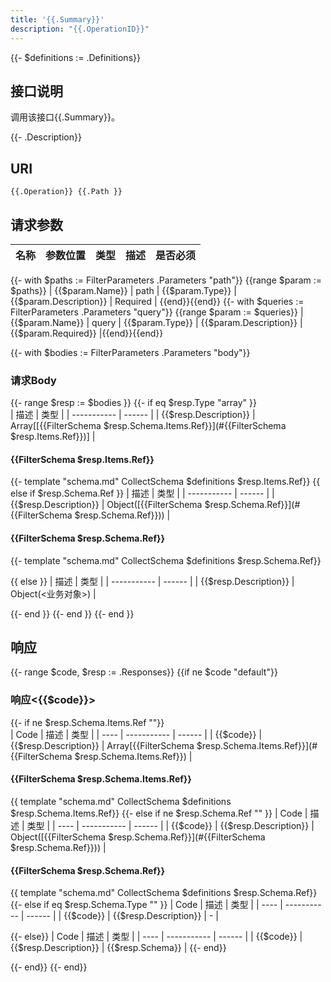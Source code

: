 ```yaml
---
title: '{{.Summary}}'
description: "{{.OperationID}}"
---
```

{{- $definitions := .Definitions}}
## 接口说明
调用该接口{{.Summary}}。

{{- .Description}}

## URI

```
{{.Operation}} {{.Path }}
```

## 请求参数

| 名称 | 参数位置 | 类型 | 描述 |  是否必须 |
| ---- | ---------- | ----------- | ----------- | ----------- | 
{{- with $paths := FilterParameters .Parameters "path"}}    {{range $param := $paths}}
| {{$param.Name}} | path | {{$param.Type}} | {{$param.Description}} |  Required | {{end}}{{end}}
{{- with $queries := FilterParameters .Parameters "query"}} {{range $param := $queries}}
| {{$param.Name}} | query | {{$param.Type}} | {{$param.Description}} |  {{$param.Required}} |{{end}}{{end}}

{{- with $bodies := FilterParameters .Parameters "body"}}

### 请求Body

{{- range $resp := $bodies }}
{{- if eq $resp.Type  "array" }}   
| 描述 | 类型 |
| ----------- | ------ |
| {{$resp.Description}} | Array[[{{FilterSchema $resp.Schema.Items.Ref}}](#{{FilterSchema $resp.Items.Ref}})] |

#### {{FilterSchema $resp.Items.Ref}}

{{- template "schema.md" CollectSchema $definitions  $resp.Items.Ref}}
{{ else if $resp.Schema.Ref }}
| 描述 | 类型 |
| ----------- | ------ |
| {{$resp.Description}} | Object([{{FilterSchema $resp.Schema.Ref}}](#{{FilterSchema $resp.Schema.Ref}})) |

#### {{FilterSchema $resp.Schema.Ref}}

{{- template "schema.md" CollectSchema $definitions  $resp.Schema.Ref}}

{{ else }} 
| 描述 | 类型 |
| ----------- | ------ |
| {{$resp.Description}} | Object(<业务对象>) |

{{- end }}
{{- end }}
{{- end }}

## 响应

{{- range $code, $resp := .Responses}}
{{if ne $code "default"}}

### 响应<{{$code}}>

{{- if ne $resp.Schema.Items.Ref  ""}}   
| Code | 描述 | 类型 |
| ---- | ----------- | ------ |
| {{$code}} | {{$resp.Description}} | Array[{{FilterSchema $resp.Schema.Items.Ref}}](#{{FilterSchema $resp.Schema.Items.Ref}}) |

#### {{FilterSchema $resp.Schema.Items.Ref}}

{{ template "schema.md" CollectSchema $definitions  $resp.Schema.Items.Ref}}
{{- else if ne $resp.Schema.Ref  "" }}
| Code | 描述 | 类型 |
| ---- | ----------- | ------ | 
| {{$code}} | {{$resp.Description}} | Object([{{FilterSchema $resp.Schema.Ref}}](#{{FilterSchema $resp.Schema.Ref}})) |

#### {{FilterSchema $resp.Schema.Ref}}

{{ template "schema.md" CollectSchema $definitions  $resp.Schema.Ref}}
{{- else if eq $resp.Schema.Type  "" }}
| Code | 描述 | 类型 |
| ---- | ----------- | ------ | 
| {{$code}} | {{$resp.Description}} | - |

{{- else}}
| Code | 描述 | 类型 |
| ---- | ----------- | ------ |
| {{$code}} | {{$resp.Description}} | {{$resp.Schema}} |
{{- end}} 

{{- end}}
{{- end}}

